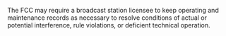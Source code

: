 The FCC may require a broadcast station licensee to keep operating and maintenance records as necessary to resolve conditions of actual or potential interference, rule violations, or deficient technical operation.

